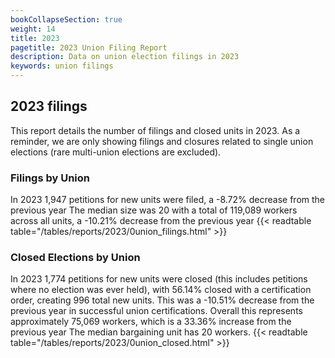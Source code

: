 ```yaml
---
bookCollapseSection: true
weight: 14
title: 2023
pagetitle: 2023 Union Filing Report
description: Data on union election filings in 2023
keywords: union filings
---
```


## 2023 filings

This report details the number of filings and closed units in 2023. As a reminder, we are only showing filings and closures related to single union elections (rare multi-union elections are excluded).

### Filings by Union
In 2023 1,947 petitions for new units were filed, a -8.72% decrease from the previous year The median size was 20 with a total of 119,089 workers across all units, a -10.21% decrease from the previous year
{{< readtable table="/tables/reports/2023/0union_filings.html" >}}

### Closed Elections by Union
In 2023 1,774 petitions for new units were closed (this includes petitions where no election was ever held), with 56.14% closed with a certification order, creating 996 total new units. This was a -10.51% decrease from the previous year in successful union certifications. Overall this represents approximately 75,069 workers, which is a 33.36% increase from the previous year The median bargaining unit has 20 workers.
{{< readtable table="/tables/reports/2023/0union_closed.html" >}}
